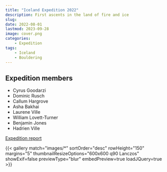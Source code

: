 ```yaml
---
title: "Iceland Expedition 2022"
description: First ascents in the land of fire and ice
slug: 
date: 2022-08-01
lastmod: 2023-09-28
image: cover.png
categories:
    - Expedition
tags:
    - Iceland
    - Bouldering
---
```


## Expedition members
- Cyrus Goodarzi 
- Dominic Rusch 
- Callum Hargrove 
- Asha Bakhai
- Laurene Ville 
- William Lovett-Turner 
- Benjamin Jones 
- Hadrien Ville

[Expedition report](/documents/iceland2022.pdf)


{{< gallery match="images/*" sortOrder="desc" rowHeight="150" margins="5" thumbnailResizeOptions="600x600 q90 Lanczos" showExif=false previewType="blur" embedPreview=true loadJQuery=true >}}



